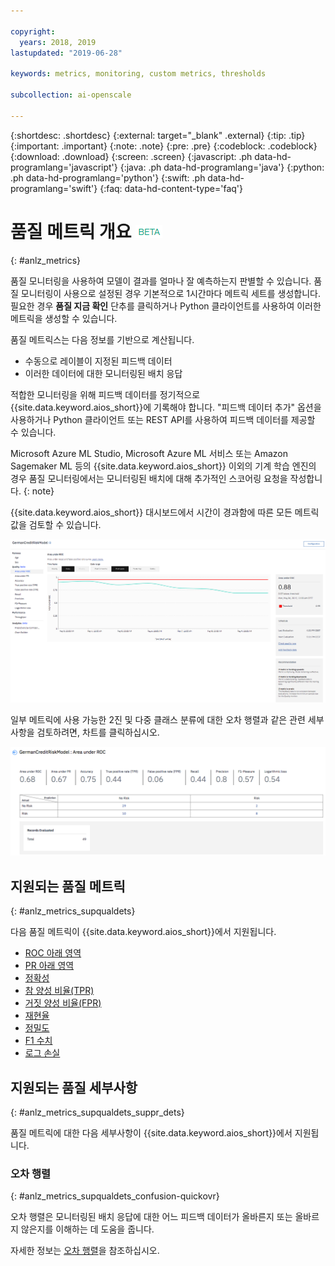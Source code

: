 ```yaml
---

copyright:
  years: 2018, 2019
lastupdated: "2019-06-28"

keywords: metrics, monitoring, custom metrics, thresholds

subcollection: ai-openscale

---
```


{:shortdesc: .shortdesc}
{:external: target="_blank" .external}
{:tip: .tip}
{:important: .important}
{:note: .note}
{:pre: .pre}
{:codeblock: .codeblock}
{:download: .download}
{:screen: .screen}
{:javascript: .ph data-hd-programlang='javascript'}
{:java: .ph data-hd-programlang='java'}
{:python: .ph data-hd-programlang='python'}
{:swift: .ph data-hd-programlang='swift'}
{:faq: data-hd-content-type='faq'}

# 품질 메트릭 개요 ![베타 태그](images/beta.png)
{: #anlz_metrics}

품질 모니터링을 사용하여 모델이 결과를 얼마나 잘 예측하는지 판별할 수 있습니다. 품질 모니터링이 사용으로 설정된 경우 기본적으로 1시간마다 메트릭 세트를 생성합니다. 필요한 경우 **품질 지금 확인** 단추를 클릭하거나 Python 클라이언트를 사용하여 이러한 메트릭을 생성할 수 있습니다.

품질 메트릭스는 다음 정보를 기반으로 계산됩니다.

- 수동으로 레이블이 지정된 피드백 데이터
- 이러한 데이터에 대한 모니터링된 배치 응답

적합한 모니터링을 위해 피드백 데이터를 정기적으로 {{site.data.keyword.aios_short}}에 기록해야 합니다. "피드백 데이터 추가" 옵션을 사용하거나 Python 클라이언트 또는 REST API를 사용하여 피드백 데이터를 제공할 수 있습니다.

Microsoft Azure ML Studio, Microsoft Azure ML 서비스 또는 Amazon Sagemaker ML 등의 {{site.data.keyword.aios_short}} 이외의 기계 학습 엔진의 경우 품질 모니터링에서는 모니터링된 배치에 대해 추가적인 스코어링 요청을 작성합니다.
{: note}

{{site.data.keyword.aios_short}} 대시보드에서 시간이 경과함에 따른 모든 메트릭 값을 검토할 수 있습니다.

![ROC 아래 영역의 드리프트를 보여주는 품질 메트릭 차트](images/quality_metrics_001.png)


일부 메트릭에 사용 가능한 2진 및 다중 클래스 분류에 대한 오차 행렬과 같은 관련 세부사항을 검토하려면, 차트를 클릭하십시오.

![품질 메트릭의 세부사항 테이블](images/quality_metrics_002.png)

## 지원되는 품질 메트릭
{: #anlz_metrics_supqualdets}

다음 품질 메트릭이 {{site.data.keyword.aios_short}}에서 지원됩니다.

- [ROC 아래 영역](https://test.cloud.ibm.com/docs/services/ai-openscale?topic=ai-openscale-quality_roc)
- [PR 아래 영역](https://test.cloud.ibm.com/docs/services/ai-openscale?topic=ai-openscale-quality-area-pr)
- [정확성](https://test.cloud.ibm.com/docs/services/ai-openscale?topic=ai-openscale-accuracy-opener)
- [참 양성 비율(TPR)](https://test.cloud.ibm.com/docs/services/ai-openscale?topic=ai-openscale-quality_tpr)
- [거짓 양성 비율(FPR)](https://test.cloud.ibm.com/docs/services/ai-openscale?topic=ai-openscale-quality_fpr_false)
- [재현율](https://test.cloud.ibm.com/docs/services/ai-openscale?topic=ai-openscale-quality_recall)
- [정밀도](https://test.cloud.ibm.com/docs/services/ai-openscale?topic=ai-openscale-quality_precision)
- [F1 수치](https://test.cloud.ibm.com/docs/services/ai-openscale?topic=ai-openscale-quality_f1-measr)
- [로그 손실](https://test.cloud.ibm.com/docs/services/ai-openscale?topic=ai-openscale-quality_log_loss)

## 지원되는 품질 세부사항
{: #anlz_metrics_supqualdets_suppr_dets}

품질 메트릭에 대한 다음 세부사항이 {{site.data.keyword.aios_short}}에서 지원됩니다.

### 오차 행렬
{: #anlz_metrics_supqualdets_confusion-quickovr}

오차 행렬은 모니터링된 배치 응답에 대한 어느 피드백 데이터가 올바른지 또는 올바르지 않은지를 이해하는 데 도움을 줍니다.

자세한 정보는 [오차 행렬](/docs/services/ai-openscale?topic=ai-openscale-it-conf-mtx)을 참조하십시오.

